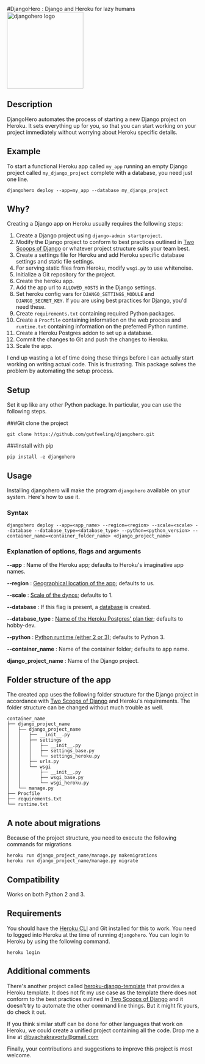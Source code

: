 #DjangoHero : Django and Heroku for lazy humans
<img src="https://github.com/gutfeeling/djangohero/blob/master/logo/djangohero.png" alt="djangohero logo" width="200">

## Description

DjangoHero automates the process of starting a new Django project on Heroku. It sets everything up for you, 
so that you can start working on your project immediately without worrying about Heroku specific details.

## Example

To start a functional Heroku app called `my_app` running an empty Django project called `my_django_project` complete with a 
database, you need just one line.

```
djangohero deploy --app=my_app --database my_django_project
```

## Why?

Creating a Django app on Heroku usually requires the following steps:

1. Create a Django project using `django-admin startproject`.
2. Modify the Django project to conform to best practices outlined in 
   [Two Scoops of Django](https://www.twoscoopspress.com/products/two-scoops-of-django-1-8) or whatever 
   project structure suits your team best.
3. Create a settings file for Heroku and add Heroku specific database settings and static file settings.
4. For serving static files from Heroku, modify `wsgi.py` to use whitenoise.
5. Initialize a Git repository for the project.
6. Create the heroku app.
7. Add the app url to `ALLOWED_HOSTS` in the Django settings.
8. Set heroku config vars for `DJANGO_SETTINGS_MODULE` and `DJANGO_SECRET_KEY`. If you are using best practices for Django,
you'd need these.
9. Create `requirements.txt` containing required Python packages.
10. Create a `Procfile` containing information on the web process and `runtime.txt` containing information on the
preferred Python runtime.
11. Create a Heroku Postgres addon to set up a database.
12. Commit the changes to Git and push the changes to Heroku.
13. Scale the app.

I end up wasting a lot of time doing these things before I can actually start working on writing actual code. 
This is frustrating. This package solves the problem by automating the setup process. 

## Setup

Set it up like any other Python package. In particular, you can use the following steps.

###Git clone the project
```
git clone https://github.com/gutfeeling/djangohero.git
```
###Install with pip
```
pip install -e djangohero
```

## Usage

Installing djangohero will make the program `djangohero` available on your system. Here's how to use it.

### Syntax

```
djangohero deploy --app=<app_name> --region=<region> --scale=<scale> --database --database_type=<database_type> --python=<python_version> --container_name=<container_folder_name> <django_project_name>
```

### Explanation of options, flags and arguments

**--app** : Name of the Heroku app; defaults to Heroku's imaginative app names.

**--region** : [Geographical location of the app](https://devcenter.heroku.com/articles/regions); defaults to us.

**--scale** : [Scale of the dynos](https://devcenter.heroku.com/articles/scaling); defaults to 1.

**--database** : If this flag is present, a [database](https://devcenter.heroku.com/articles/heroku-postgresql) is created.

**--database_type** : [Name of the Heroku Postgres' plan tier](https://devcenter.heroku.com/articles/heroku-postgres-plans#plan-tiers); defaults to hobby-dev.

**--python** : [Python runtime (either 2 or 3)](https://devcenter.heroku.com/articles/python-runtimes#supported-python-runtimes);
defaults to Python 3.

**--container_name** : Name of the container folder; defaults to app name.

**django_project_name** : Name of the Django project.

## Folder structure of the app

The created app uses the following folder structure for the Django project in accordance with 
[Two Scoops of Django](https://www.twoscoopspress.com/products/two-scoops-of-django-1-8) and 
Heroku's requirements. The folder structure can be 
changed without much trouble as well.
```
container_name
├── django_project_name
│   ├── django_project_name
│   │   ├── __init__.py
│   │   ├── settings
│   │   │   ├── __init__.py
│   │   │   ├── settings_base.py
│   │   │   └── settings_heroku.py
│   │   ├── urls.py
│   │   └── wsgi
│   │       ├── __init__.py
│   │       ├── wsgi_base.py
│   │       └── wsgi_heroku.py
│   └── manage.py
├── Procfile
├── requirements.txt
└── runtime.txt
```

## A note about migrations

Because of the project structure, you need to execute the following commands for migrations

```
heroku run django_project_name/manage.py makemigrations
heroku run django_project_name/manage.py migrate
```

## Compatibility
Works on both Python 2 and 3.

## Requirements

You should have the [Heroku CLI](https://devcenter.heroku.com/articles/heroku-cli) and Git installed for this to work. You need
to logged into Heroku at the time of running `djangohero`. You can login to Heroku by using the following command.

```
heroku login
```

## Additional comments

There's another project called [heroku-django-template](https://github.com/heroku/heroku-django-template) that provides a 
Heroku template. It does not fit my use case as the template 
there does not conform to the best practices outlined in 
[Two Scoops of Django](https://www.twoscoopspress.com/products/two-scoops-of-django-1-8)
and it doesn't try to automate the other command line things. But it might fit yours, do check it out.

If you think similar stuff can be done for other languages that work on Heroku, we could create a unified project containing all the code. 
Drop me a line at dibyachakravorty@gmail.com

Finally, your contributions and suggestions to improve this project is most welcome. 




